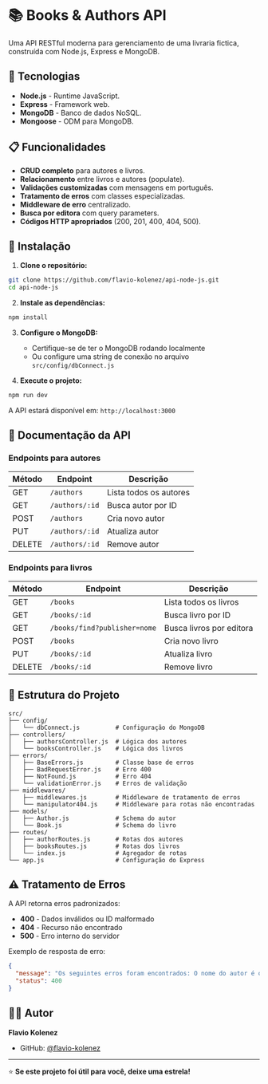 # 📚 Books & Authors API

Uma API RESTful moderna para gerenciamento de uma livraria fictica, construída com Node.js, Express e MongoDB.

## 🚀 Tecnologias

- **Node.js** - Runtime JavaScript.
- **Express** - Framework web.
- **MongoDB** - Banco de dados NoSQL.
- **Mongoose** - ODM para MongoDB.

## 📋 Funcionalidades

-  **CRUD completo** para autores e livros.
-  **Relacionamento** entre livros e autores (populate).
-  **Validações customizadas** com mensagens em português.
-  **Tratamento de erros** com classes especializadas.
-  **Middleware de erro** centralizado.
-  **Busca por editora** com query parameters.
-  **Códigos HTTP apropriados** (200, 201, 400, 404, 500).

## 🔧 Instalação

1. **Clone o repositório:**
```bash
git clone https://github.com/flavio-kolenez/api-node-js.git
cd api-node-js
```

2. **Instale as dependências:**
```bash
npm install
```

3. **Configure o MongoDB:**
   - Certifique-se de ter o MongoDB rodando localmente
   - Ou configure uma string de conexão no arquivo `src/config/dbConnect.js`

4. **Execute o projeto:**
```bash
npm run dev
```

A API estará disponível em: `http://localhost:3000`

## 📖 Documentação da API

### **Endpoints para autores**

| Método | Endpoint | Descrição |
|--------|----------|-----------|
| GET | `/authors` | Lista todos os autores |
| GET | `/authors/:id` | Busca autor por ID |
| POST | `/authors` | Cria novo autor |
| PUT | `/authors/:id` | Atualiza autor |
| DELETE | `/authors/:id` | Remove autor |

### **Endpoints para livros**

| Método | Endpoint | Descrição |
|--------|----------|-----------|
| GET | `/books` | Lista todos os livros |
| GET | `/books/:id` | Busca livro por ID |
| GET | `/books/find?publisher=nome` | Busca livros por editora |
| POST | `/books` | Cria novo livro |
| PUT | `/books/:id` | Atualiza livro |
| DELETE | `/books/:id` | Remove livro |

## 📁 Estrutura do Projeto

```
src/
├── config/
│   └── dbConnect.js          # Configuração do MongoDB
├── controllers/
│   ├── authorsController.js  # Lógica dos autores
│   └── booksController.js    # Lógica dos livros
├── errors/
│   ├── BaseErrors.js         # Classe base de erros
│   ├── BadRequestError.js    # Erro 400
│   ├── NotFound.js           # Erro 404
│   └── validationError.js    # Erros de validação
├── middlewares/
│   ├── middlewares.js        # Middleware de tratamento de erros
│   └── manipulator404.js     # Middleware para rotas não encontradas
├── models/
│   ├── Author.js             # Schema do autor
│   └── Book.js               # Schema do livro
├── routes/
│   ├── authorRoutes.js       # Rotas dos autores
│   ├── booksRoutes.js        # Rotas dos livros
│   └── index.js              # Agregador de rotas
└── app.js                    # Configuração do Express
```

## ⚠️ Tratamento de Erros

A API retorna erros padronizados:

- **400** - Dados inválidos ou ID malformado
- **404** - Recurso não encontrado
- **500** - Erro interno do servidor

Exemplo de resposta de erro:
```json
{
  "message": "Os seguintes erros foram encontrados: O nome do autor é obrigatório.",
  "status": 400
}
```

## 👨‍💻 Autor

**Flavio Kolenez**
- GitHub: [@flavio-kolenez](https://github.com/flavio-kolenez)


---

⭐ **Se este projeto foi útil para você, deixe uma estrela!**